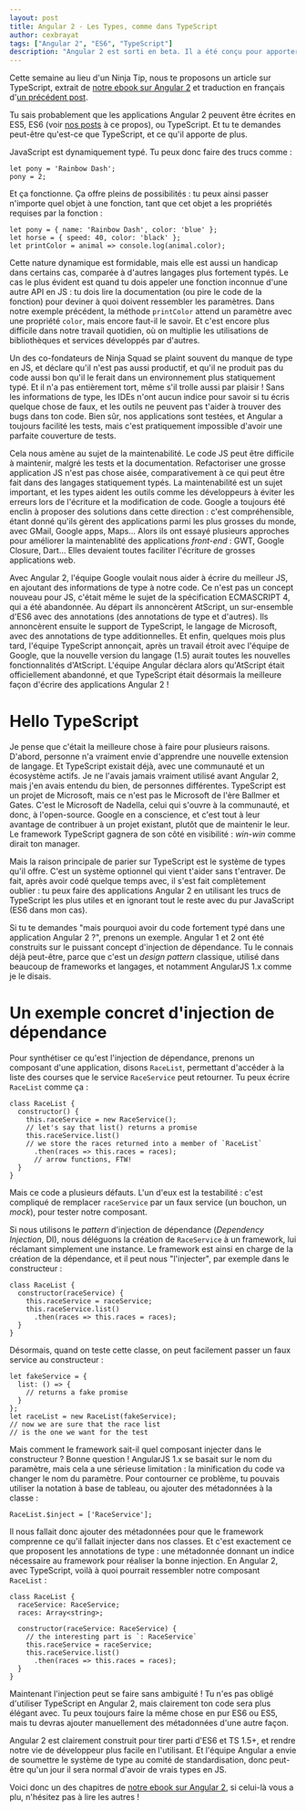 ```yaml
---
layout: post
title: Angular 2 - Les Types, comme dans TypeScript
author: cexbrayat
tags: ["Angular 2", "ES6", "TypeScript"]
description: "Angular 2 est sorti en beta. Il a été conçu pour apporter beaucoup de choses incroyables en développement web, comme TypeScript. Regardons de plus près!"
---
```


Cette semaine au lieu d'un Ninja Tip, nous te proposons un article sur TypeScript, extrait de [notre ebook sur Angular&nbsp;2](https://books.ninja-squad.com/angular2) et traduction en français d'[un précédent post](/2015/11/03/types/).

Tu sais probablement que les applications Angular&nbsp;2 peuvent être écrites en ES5, ES6 (voir [nos posts](/tags.html#ES6-ref) à ce propos), ou TypeScript. Et tu te demandes peut-être qu'est-ce que TypeScript, et ce qu'il apporte de plus.

JavaScript est dynamiquement typé. Tu peux donc faire des trucs comme&nbsp;:

    let pony = 'Rainbow Dash';
    pony = 2;

Et ça fonctionne. Ça offre pleins de possibilités&nbsp;: tu peux ainsi passer n'importe quel objet à une fonction, tant que cet objet a les propriétés requises par la fonction&nbsp;:

    let pony = { name: 'Rainbow Dash', color: 'blue' };
    let horse = { speed: 40, color: 'black' };
    let printColor = animal => console.log(animal.color);

Cette nature dynamique est formidable, mais elle est aussi un handicap dans certains cas, comparée à d'autres langages plus fortement typés. Le cas le plus évident est quand tu dois appeler une fonction inconnue d'une autre API en JS&nbsp;: tu dois lire la documentation (ou pire le code de la fonction) pour deviner à quoi doivent ressembler les paramètres. Dans notre exemple précédent, la méthode `printColor` attend un paramètre avec une propriété `color`, mais encore faut-il le savoir. Et c'est encore plus difficile dans notre travail quotidien, où on multiplie les utilisations de bibliothèques et services développés par d'autres.

Un des co-fondateurs de Ninja Squad se plaint souvent du manque de type en JS, et déclare qu'il n'est pas aussi productif, et qu'il ne produit pas du code aussi bon qu'il le ferait dans un environnement plus statiquement typé. Et il n'a pas entièrement tort, même s'il trolle aussi par plaisir&nbsp;! Sans les informations de type, les IDEs n'ont aucun indice pour savoir si tu écris quelque chose de faux, et les outils ne peuvent pas t'aider à trouver des bugs dans ton code. Bien sûr, nos applications sont testées, et Angular a toujours facilité les tests, mais c'est pratiquement impossible d'avoir une parfaite couverture de tests.

Cela nous amène au sujet de la maintenabilité. Le code JS peut être difficile à maintenir, malgré les tests et la documentation. Refactoriser une grosse application JS n'est pas chose aisée, comparativement à ce qui peut être fait dans des langages statiquement typés. La maintenabilité est un sujet important, et les types aident les outils comme les développeurs à éviter les erreurs lors de l'écriture et la modification de code. Google a toujours été enclin à proposer des solutions dans cette direction&nbsp;: c'est compréhensible, étant donné qu'ils gèrent des applications parmi les plus grosses du monde, avec GMail, Google apps, Maps... Alors ils ont essayé plusieurs approches pour améliorer la maintenablité des applications _front-end_&nbsp;: GWT, Google Closure, Dart... Elles devaient toutes faciliter l'écriture de grosses applications web.

Avec Angular&nbsp;2, l'équipe Google voulait nous aider à écrire du meilleur JS, en ajoutant des informations de type à notre code. Ce n'est pas un concept nouveau pour JS, c'était même le sujet de la spécification ECMASCRIPT&nbsp;4, qui a été abandonnée. Au départ ils annoncèrent AtScript, un sur-ensemble d'ES6 avec des annotations (des annotations de type et d'autres). Ils annoncèrent ensuite le support de TypeScript, le langage de Microsoft, avec des annotations de type additionnelles. Et enfin, quelques mois plus tard, l'équipe TypeScript annonçait, après un travail étroit avec l'équipe de Google, que la nouvelle version du langage (1.5) aurait toutes les nouvelles fonctionnalités d'AtScript. L'équipe Angular déclara alors qu'AtScript était officiellement abandonné, et que TypeScript était désormais la meilleure façon d'écrire des applications Angular&nbsp;2&nbsp;!

# Hello TypeScript

Je pense que c'était la meilleure chose à faire pour plusieurs raisons. D'abord, personne n'a vraiment envie d'apprendre une nouvelle extension de langage. Et TypeScript existait déjà, avec une communauté et un écosystème actifs. Je ne l'avais jamais vraiment utilisé avant Angular&nbsp;2, mais j'en avais entendu du bien, de personnes différentes. TypeScript est un projet de Microsoft, mais ce n'est pas le Microsoft de l'ère Ballmer et Gates. C'est le Microsoft de Nadella, celui qui s'ouvre à la communauté, et donc, à l'open-source. Google en a conscience, et c'est tout à leur avantage de contribuer à un projet existant, plutôt que de maintenir le leur. Le framework TypeScript gagnera de son côté en visibilité&nbsp;: _win-win_ comme dirait ton manager.

Mais la raison principale de parier sur TypeScript est le système de types qu'il offre. C'est un système optionnel qui vient t'aider sans t'entraver. De fait, après avoir codé quelque temps avec, il s'est fait complètement oublier&nbsp;: tu peux faire des applications Angular&nbsp;2 en utilisant les trucs de TypeScript les plus utiles et en ignorant tout le reste avec du pur JavaScript (ES6 dans mon cas).

Si tu te demandes "mais pourquoi avoir du code fortement typé dans une application Angular&nbsp;2&nbsp;?", prenons un exemple. Angular 1 et 2 ont été construits sur le puissant concept d'injection de dépendance. Tu le connais déjà peut-être, parce que c'est un _design pattern_ classique, utilisé dans beaucoup de frameworks et langages, et notamment AngularJS&nbsp;1.x comme je le disais.

# Un exemple concret d'injection de dépendance

Pour synthétiser ce qu'est l'injection de dépendance, prenons un composant d'une application, disons `RaceList`, permettant d'accéder à la liste des courses que le service `RaceService` peut retourner. Tu peux écrire `RaceList` comme ça&nbsp;:

    class RaceList {
      constructor() {
        this.raceService = new RaceService();
        // let's say that list() returns a promise
        this.raceService.list()
        // we store the races returned into a member of `RaceList`
          .then(races => this.races = races);
          // arrow functions, FTW!
      }
    }

Mais ce code a plusieurs défauts. L'un d'eux est la testabilité&nbsp;: c'est compliqué de remplacer `raceService` par un faux service (un bouchon, un _mock_), pour tester notre composant.

Si nous utilisons le _pattern_ d'injection de dépendance (_Dependency Injection_, DI), nous déléguons la création de `RaceService` à un framework, lui réclamant simplement une instance. Le framework est ainsi en charge de la création de la dépendance, et il peut nous "l'injecter", par exemple dans le constructeur&nbsp;:

    class RaceList {
      constructor(raceService) {
        this.raceService = raceService;
        this.raceService.list()
          .then(races => this.races = races);
      }
    }

Désormais, quand on teste cette classe, on peut facilement passer un faux service au constructeur&nbsp;:

    let fakeService = {
      list: () => {
        // returns a fake promise
      }
    };
    let raceList = new RaceList(fakeService);
    // now we are sure that the race list
    // is the one we want for the test

Mais comment le framework sait-il quel composant injecter dans le constructeur&nbsp;? Bonne question&nbsp;! AngularJS&nbsp;1.x se basait sur le nom du paramètre, mais cela a une sérieuse limitation&nbsp;: la minification du code va changer le nom du paramètre. Pour contourner ce problème, tu pouvais utiliser la notation à base de tableau, ou ajouter des métadonnées à la classe&nbsp;:

    RaceList.$inject = ['RaceService'];

Il nous fallait donc ajouter des métadonnées pour que le framework comprenne ce qu'il fallait injecter dans nos classes. Et c'est exactement ce que proposent les annotations de type&nbsp;: une métadonnée donnant un indice nécessaire au framework pour réaliser la bonne injection. En Angular&nbsp;2, avec TypeScript, voilà à quoi pourrait ressembler notre composant `RaceList`&nbsp;:

    class RaceList {
      raceService: RaceService;
      races: Array<string>;

      constructor(raceService: RaceService) {
        // the interesting part is `: RaceService`
        this.raceService = raceService;
        this.raceService.list()
          .then(races => this.races = races);
      }
    }

Maintenant l'injection peut se faire sans ambiguité&nbsp;! Tu n'es pas obligé d'utiliser TypeScript en Angular&nbsp;2, mais clairement ton code sera plus élégant avec. Tu peux toujours faire la même chose en pur ES6 ou ES5, mais tu devras ajouter manuellement des métadonnées d'une autre façon.

Angular&nbsp;2 est clairement construit pour tirer parti d'ES6 et TS 1.5+, et rendre notre vie de développeur plus facile en l'utilisant. Et l'équipe Angular a envie de soumettre le système de type au comité de standardisation, donc peut-être qu'un jour il sera normal d'avoir de vrais types en JS.

Voici donc un des chapitres de [notre ebook sur Angular&nbsp;2](https://books.ninja-squad.com/angular2), si celui-là vous a plu, n'hésitez pas à lire les autres&nbsp;!
